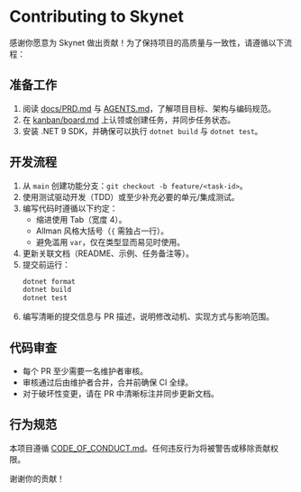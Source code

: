 # Contributing to Skynet

感谢你愿意为 Skynet 做出贡献！为了保持项目的高质量与一致性，请遵循以下流程：

## 准备工作

1. 阅读 [docs/PRD.md](docs/PRD.md) 与 [AGENTS.md](AGENTS.md)，了解项目目标、架构与编码规范。
2. 在 [kanban/board.md](kanban/board.md) 上认领或创建任务，并同步任务状态。
3. 安装 .NET 9 SDK，并确保可以执行 `dotnet build` 与 `dotnet test`。

## 开发流程

1. 从 `main` 创建功能分支：`git checkout -b feature/<task-id>`。
2. 使用测试驱动开发（TDD）或至少补充必要的单元/集成测试。
3. 编写代码时遵循以下约定：
   - 缩进使用 Tab（宽度 4）。
   - Allman 风格大括号（`{` 需独占一行）。
   - 避免滥用 `var`，仅在类型显而易见时使用。
4. 更新关联文档（README、示例、任务备注等）。
5. 提交前运行：
   ```bash
   dotnet format
   dotnet build
   dotnet test
   ```
6. 编写清晰的提交信息与 PR 描述，说明修改动机、实现方式与影响范围。

## 代码审查

- 每个 PR 至少需要一名维护者审核。
- 审核通过后由维护者合并，合并前确保 CI 全绿。
- 对于破坏性变更，请在 PR 中清晰标注并同步更新文档。

## 行为规范

本项目遵循 [CODE_OF_CONDUCT.md](CODE_OF_CONDUCT.md)。任何违反行为将被警告或移除贡献权限。

谢谢你的贡献！
